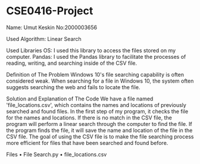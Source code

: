 # CSE0416-Project
Name: Umut Keskin 	No:2000003656

Used Algorithm: Linear Search

Used Libraries 
OS: I used this library to access the files stored on my computer.
Pandas: I used the Pandas library to facilitate the processes of reading, writing, and searching inside of the CSV file.

Definition of The Problem
Windows 10's file searching capability is often considered weak. When searching for a file in Windows 10, the system often suggests searching the web and fails to locate the file.

Solution and Explanation of The Code
We have a file named 'file_locations.csv', which contains the names and locations of previously searched and found files. In the first step of my program, it checks the file for the names and locations. If there is no match in the CSV file, the program will perform a linear search through the computer to find the file. If the program finds the file, it will save the name and location of the file in the CSV file. The goal of using the CSV file is to make the file searching process more efficient for files that have been searched and found before.

Files
•	File Search.py
•	file_locations.csv

